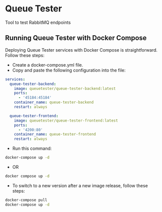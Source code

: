 
# Queue Tester

Tool to test RabbitMQ endpoints


## Running Queue Tester with Docker Compose


Deploying Queue Tester services with Docker Compose is straightforward. Follow these steps:

- Create a docker-compose.yml file.
- Copy and paste the following configuration into the file:

```yaml
services:
  queue-tester-backend:
    image: queuetester/queue-tester-backend:latest
    ports:
      - '45184:45184'
    container_name: queue-tester-backend
    restart: always 

  queue-tester-frontend:
    image: queuetester/queue-tester-frontend:latest
    ports:
      - '4200:80'
    container_name: queue-tester-frontend
    restart: always 
```

  - Run this command:
  ```bash
  docker-compose up -d
  ```
  - OR
  ```bash
  docker compose up -d
  ```

  - To switch to a new version after a new image release, follow these steps:
  ```bash
  docker-compose pull 
  docker-compose up -d
  ```